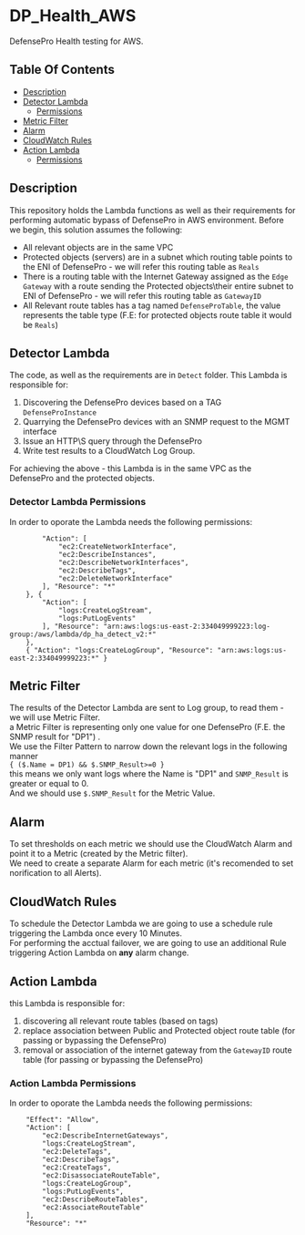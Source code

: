 # DP_Health_AWS
DefensePro Health testing for AWS.

## Table Of Contents ###
- [Description](#description )
- [Detector Lambda](#detector-lambda)
  * [Permissions](#detector-lambda-permissions)
- [Metric Filter](#metric-filter)
- [Alarm](#alarm)
- [CloudWatch Rules](#cloudwatch-rules)
- [Action Lambda](#action-lambda)
  * [Permissions](#action-lambda-permissions)

## Description ##
This repository holds the Lambda functions as well as their requirements for performing automatic bypass of DefensePro in AWS environment.
Before we begin, this solution assumes the following:
* All relevant objects are in the same VPC
* Protected objects (servers) are in a subnet which routing table points to the ENI of DefensePro - we will refer this routing table as `Reals`
* There is a routing table with the Internet Gateway assigned as the `Edge Gateway` with a route sending the Protected objects\their entire subnet to ENI of DefensePro - we will refer this routing table as `GatewayID`
* All Relevant route tables has a tag named `DefenseProTable`, the value represents the table type (F.E: for protected objects route table it would be `Reals`)

## Detector Lambda ##
The code, as well as the requirements are in `Detect` folder. This Lambda is responsible for:
1. Discovering the DefensePro devices based on a TAG `DefenseProInstance`
2. Quarrying the DefensePro devices with an SNMP request to the MGMT interface
3. Issue an HTTP\S query through the DefensePro 
4. Write test results to a CloudWatch Log Group.

For achieving the above - this Lambda is in the same VPC as the DefensePro and the protected objects.

### Detector Lambda Permissions ###
In order to oporate the Lambda needs the following permissions:
```
        "Action": [
            "ec2:CreateNetworkInterface",
            "ec2:DescribeInstances",
            "ec2:DescribeNetworkInterfaces",
            "ec2:DescribeTags",
            "ec2:DeleteNetworkInterface"
        ], "Resource": "*"
    }, {
        "Action": [
            "logs:CreateLogStream",
            "logs:PutLogEvents"
        ], "Resource": "arn:aws:logs:us-east-2:334049999223:log-group:/aws/lambda/dp_ha_detect_v2:*"
    }, 
    { "Action": "logs:CreateLogGroup", "Resource": "arn:aws:logs:us-east-2:334049999223:*" } 
```

## Metric Filter ##
The results of the Detector Lambda are sent to Log group, to read them - we will use Metric Filter. <br>
a Metric Filter is representing only one value for one DefensePro (F.E. the SNMP result for "DP1") .<br>
We use the Filter Pattern to narrow down the relevant logs in the following manner <br>
`{ ($.Name = DP1) && $.SNMP_Result>=0 }`<br>
this means we only want logs where the Name is "DP1" and `SNMP_Result` is greater or equal to 0. <br>
And we should use `$.SNMP_Result` for the Metric Value.<br>

## Alarm ##
To set thresholds on each metric we should use the CloudWatch Alarm and point it to a Metric (created by the Metric filter). <br>
We need to create a separate Alarm for each metric (it's recomended to set norification to all Alerts).<br>

## CloudWatch Rules ##
To schedule the Detector Lambda we are going to use a schedule rule triggering the Lambda once every 10 Minutes.<br>
For performing the acctual failover, we are going to use an additional Rule triggering Action Lambda on <b>any</b> alarm change.<br>

## Action Lambda ## 
this Lambda is responsible for:
1. discovering all relevant route tables (based on tags)
2. replace association between Public and Protected object route table (for passing or bypassing the DefensePro)
3. removal or association of the internet gateway from the `GatewayID` route table (for passing or bypassing the DefensePro)

### Action Lambda Permissions ###
In order to oporate the Lambda needs the following permissions:
```
    "Effect": "Allow",
    "Action": [
        "ec2:DescribeInternetGateways",
        "logs:CreateLogStream",
        "ec2:DeleteTags",
        "ec2:DescribeTags",
        "ec2:CreateTags",
        "ec2:DisassociateRouteTable",
        "logs:CreateLogGroup",
        "logs:PutLogEvents",
        "ec2:DescribeRouteTables",
        "ec2:AssociateRouteTable"
    ],
    "Resource": "*"
```
